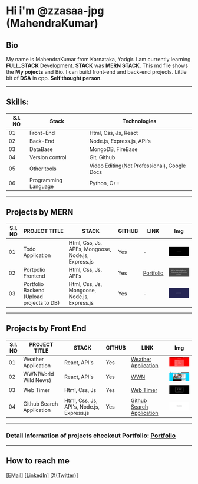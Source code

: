 # Hi i'm @zzasaa-jpg (MahendraKumar)

## Bio
My name is MahendraKumar from Karnataka, Yadgir. I am currently learning **FULL_STACK** Development. **STACK** was **MERN STACK**. This md file shows the **My pojects** and Bio. I can build front-end and back-end projects. Little bit of **DSA** in cpp. **Self thought person**.
___

## Skills:

| S.I. NO | Stack | Technologies |
|---------|-------|-----------|
|01|Front-End|Html, Css, Js, React|
|02|Back-End|Node.js, Express.js, API's|
|03|DataBase|MongoDB, FireBase|
|04|Version control|Git, Github|
|05|Other tools|Video Editing(Not Professional), Google Docs|
|06|Programming Language|Python, C++|
___

## Projects by **MERN**

| S.I. NO | PROJECT TITLE | STACK | GITHUB | LINK | Img |
|---------|---------------|-------|--------|------|-----|
|01|Todo Application|Html, Css, Js, API's, Mongoose, Node.js, Express.js|Yes|-|<img src="img\todo.png" width="200" height="auto">|
|02|Portpolio Frontend|Html, Css, Js, API's|Yes|<a href="https://portfolio-front-end-sleg.onrender.com/" target="_blank">Portfolio</a>|<img src="img\Portfolio_frontend.png" width="200" height="auto">|
|03|Portfolio Backend (Upload projects to DB)|Html, Css, Js, Mongoose, Node.js, Express.js|Yes|-|<img src="img\Portfolio_backend.png" width="200" height="auto">|
___

## Projects by **Front End**

| S.I. NO | PROJECT TITLE | STACK | GITHUB | LINK | Img |
|---------|---------------|-------|--------|------|-----|
|01|Weather Application|React, API's|Yes|<a href="https://weather-status-web.netlify.app/" target="_blank">Weather Application</a>|<img src="img\weather.png" width="200" height="auto">|
|02|WWN(World Wild News)|React, API's|Yes|<a href="https://wwn.netlify.app/" target="_blank">WWN</a>|<img src="img\wwn.png" width="200" height="auto">|
|03|Web Timer|Html, Css, Js|Yes|<a href="https://website-timer.netlify.app/" target="_blank">Web Timer</a>|<img src="img\web_timer.png" width="200" height="auto">|
|04|Github Search Application|Html, Css, Js, API's, Node.js, Express.js|Yes|<a href="https://github-h8w5.onrender.com" target="_blank">Github Search Application</a>|<img src="img\github_search.png" width="200" height="auto">|
___

### Detail Information of projects checkout Portfolio: <a href="https://portfolio-front-end-sleg.onrender.com/" target="_blank">Portfolio</a>
___

## How to reach me
[[EMail](zzsdrt354@gmail.com)] [[LinkedIn]( https://www.linkedin.com/in/mahendra-kumar-44627a243/)] [[X(Twitter)](https://twitter.com/Mahendr38360512)]  
